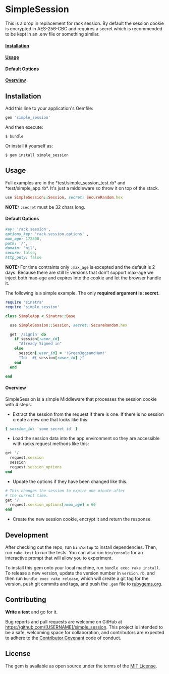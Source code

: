 # SimpleSession

This is a drop in replacement for rack session. By default
the session cookie is encrypted in AES-256-CBC and requires a secret
which is recommended to be kept in an .env file or something similar. 

<a href='#install-sect'><h4>Installation</h4></a>

<a href='#usage-sect'><h4>Usage</h4></a>

<a href='#default-sect'><h4>Default Options</h4></a>

<a href='#overview-sect'><h4>Overview</h4></a>


	
<h2 id='install-sect'>Installation</h2>

Add this line to your application's Gemfile:

```ruby
gem 'simple_session'
```

And then execute:

    $ bundle

Or install it yourself as:

    $ gem install simple_session
    
<h2 id='usage-sect'>Usage</h2>
Full examples are in the *test/simple_session_test.rb* and 
*test/simple_app.rb*. It's just a middleware so throw it on top of the stack.

```ruby
use SimpleSession::Session, secret: SecureRandom.hex
```
**NOTE:** `:secret` must be 32 chars long.

<h4 id='default-sect'>Default Options</h4>

```ruby 
key: 'rack.session', 
options_key: 'rack.session.options' ,
max_age: 172800,
path: '/',
domain: 'nil',
secure: false,
http_only: false
```
**NOTE:** For time contraints only `:max_age` is excepted and the default is 2
days. Because there are still IE versions that don't support max-age we inject
both max-age and expires into the cookie and let the browser handle it.

The following is a simple example. The only **required argument is :secret**.

```ruby
require 'sinatra'
require 'simple_session'

class SimpleApp < Sinatra::Base

  use SimpleSession::Session, secret: SecureRandom.hex

  get '/signin' do
	if session[:user_id] 
	  "Already Signed in"
	else
	  session[:user_id] = '!Green3ggsandHam!'
	  "Id:  #{ session[:user_id] }"
	end
  end

end
```


<h4 id='overview-sect'>Overview</h4>
SimpleSession is a simple Middleware that processes the session cookie
with 4 steps.

*  Extract the session from the request if there is one. If there is no session 
create a new one that looks like this:

```ruby
{ session_id: 'some secret id' }
```
* Load the session data into the app environment so they are accessible with racks request methods like this:
```ruby
get '/'
  request.session 
  session
  request.session_options
end
```
* Update the options if they have been changed like this.  

```ruby
# This changes the session to expire one minute after 
# the current time. 
get '/'  
  request.session_options[:max_age] = 60
end
```

* Create the new session cookie, encrypt it and return the response. 


## Development

After checking out the repo, run `bin/setup` to install dependencies. Then, run `rake test` to run the tests. You can also run `bin/console` for an interactive prompt that will allow you to experiment.

To install this gem onto your local machine, run `bundle exec rake install`. To release a new version, update the version number in `version.rb`, and then run `bundle exec rake release`, which will create a git tag for the version, push git commits and tags, and push the `.gem` file to [rubygems.org](https://rubygems.org).

## Contributing

**Write a test** and go for it.

Bug reports and pull requests are welcome on GitHub at https://github.com/[USERNAME]/simple_session. This project is intended to be a safe, welcoming space for collaboration, and contributors are expected to adhere to the [Contributor Covenant](contributor-covenant.org) code of conduct.


## License

The gem is available as open source under the terms of the [MIT License](http://opensource.org/licenses/MIT).

